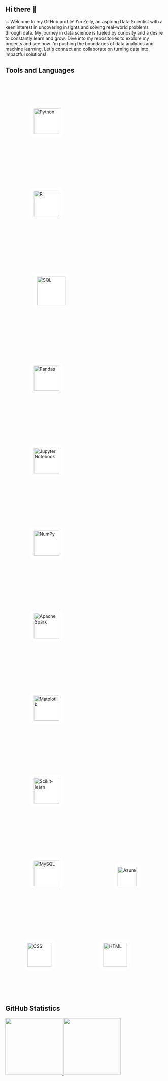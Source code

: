 ## Hi there 👋

:boom: Welcome to my GitHub profile! I'm Zelly, an aspiring Data Scientist with a keen interest in uncovering insights and solving real-world problems through data. My journey in data science is fueled by curiosity and a desire to constantly learn and grow. Dive into my repositories to explore my projects and see how I'm pushing the boundaries of data analytics and machine learning. Let's connect and collaborate on turning data into impactful solutions!

## Tools and Languages

<img src="https://cdn.jsdelivr.net/gh/devicons/devicon/icons/python/python-original.svg" alt="Python" width="80" style="margin: 80px; padding: 10px; background-color: #ffffff; border-radius: 10px;"/> <img src="https://cdn.jsdelivr.net/gh/devicons/devicon/icons/r/r-original.svg" alt="R" width="80" style="margin: 80px; padding: 10px; background-color: #ffffff; border-radius: 10px;"/> <img src="https://cdn.jsdelivr.net/gh/devicons/devicon/icons/mysql/mysql-original-wordmark.svg" alt="SQL" width="90" style="margin: 90px; padding: 10px; background-color: #ffffff; border-radius: 10px;"/> <img src="https://cdn.jsdelivr.net/gh/devicons/devicon/icons/pandas/pandas-original-wordmark.svg" alt="Pandas" width="80" style="margin: 80px; padding: 10px; background-color: #ffffff; border-radius: 10px;"/> <img src="https://cdn.jsdelivr.net/gh/devicons/devicon/icons/jupyter/jupyter-original-wordmark.svg" alt="Jupyter Notebook" width="80" style="margin: 80px; padding: 10px; background-color: #ffffff; border-radius: 10px;"/> <img src="https://cdn.jsdelivr.net/gh/devicons/devicon/icons/numpy/numpy-original.svg" alt="NumPy" width="80" style="margin: 80px; padding: 10px; background-color: #ffffff; border-radius: 10px;"> <img src="https://cdn.jsdelivr.net/gh/devicons/devicon/icons/apache/apache-original-wordmark.svg" alt="Apache Spark" width="80" style="margin: 80px; padding: 10px; background-color: #ffffff; border-radius: 10px;"> <img src="https://cdn.jsdelivr.net/gh/devicons/devicon/icons/matplotlib/matplotlib-original.svg" alt="Matplotlib" width="80" style="margin: 80px; padding: 10px; background-color: #ffffff; border-radius: 10px;"> 
<img src="https://cdn.jsdelivr.net/gh/devicons/devicon@latest/icons/scikitlearn/scikitlearn-original.svg" alt="Scikit-learn" width="80" style="margin: 80px; padding: 10px; background-color: #ffffff; border-radius: 10px;">
</a>  <img src="https://cdn.jsdelivr.net/gh/devicons/devicon/icons/mysql/mysql-original-wordmark.svg" alt="MySQL" width="80" style="margin: 80px; padding: 10px; background-color: #ffffff; border-radius: 10px;"> <img src="https://cdn.jsdelivr.net/gh/devicons/devicon/icons/azure/azure-original.svg" alt="Azure" width="60" style="margin: 80px; padding: 10px; background-color: #ffffff; border-radius: 10px;"> <img src="https://cdn.jsdelivr.net/gh/devicons/devicon/icons/css3/css3-original-wordmark.svg" alt="CSS" width="75" style="margin: 60px; padding: 10px; background-color: #ffffff; border-radius: 10px;">  <img src="https://cdn.jsdelivr.net/gh/devicons/devicon/icons/html5/html5-original-wordmark.svg" alt="HTML" width="75" style="margin: 80px; padding: 10px; background-color: #ffffff; border-radius: 10px;"> 

## GitHub Statistics
<div>
  <a href="https://github.com/ZellyIrigon"> 
    <img loading="lazy" height="180em" src="https://github-readme-stats.vercel.app/api/top-langs/?username=ZellyIrigon&layout=compact&langs_count=7&theme=dracula"/>
  </a>
 <img loading="lazy" height="180em" src="https://github-readme-stats.vercel.app/api?username=zellyirigon&show_icons=true&theme=dracula&include_all_commits=true&count_private=true"/>
</div>



